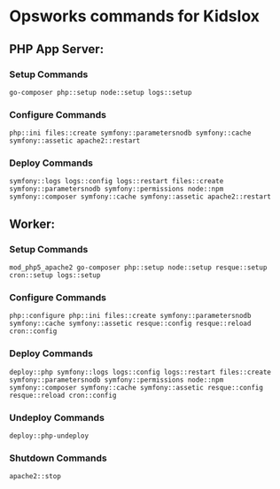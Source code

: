 # Opsworks commands for Kidslox

## PHP App Server:

### Setup Commands

    go-composer php::setup node::setup logs::setup

### Configure Commands

	php::ini files::create symfony::parametersnodb symfony::cache symfony::assetic apache2::restart
    
### Deploy Commands

	symfony::logs logs::config logs::restart files::create symfony::parametersnodb symfony::permissions node::npm symfony::composer symfony::cache symfony::assetic apache2::restart

## Worker:

### Setup Commands

	mod_php5_apache2 go-composer php::setup node::setup resque::setup cron::setup logs::setup
    
### Configure Commands

	php::configure php::ini files::create symfony::parametersnodb symfony::cache symfony::assetic resque::config resque::reload cron::config
    
### Deploy Commands

	deploy::php symfony::logs logs::config logs::restart files::create symfony::parametersnodb symfony::permissions node::npm symfony::composer symfony::cache symfony::assetic resque::config resque::reload cron::config

### Undeploy Commands

	deploy::php-undeploy

### Shutdown Commands
	
	apache2::stop
